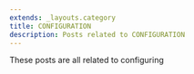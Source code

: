 ```yaml
---
extends: _layouts.category
title: CONFIGURATION
description: Posts related to CONFIGURATION
---
```


These posts are all related to configuring
